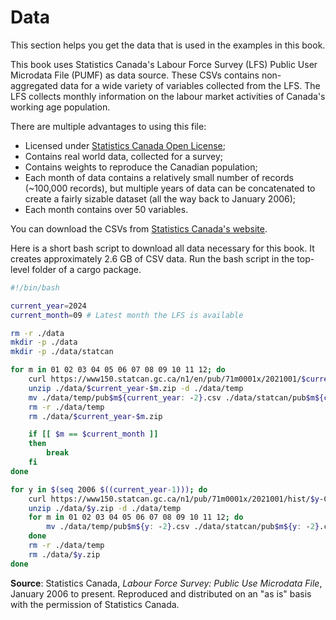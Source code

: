 
# Data

This section helps you get the data that is used in the examples in this book. 

This book uses Statistics Canada's Labour Force Survey (LFS) Public User Microdata File (PUMF) as data source. These CSVs contains non-aggregated data for a wide variety of variables collected from the LFS. The LFS collects monthly information on the labour market activities of Canada's working age population.

There are multiple advantages to using this file:
* Licensed under [Statistics Canada Open License](https://www.statcan.gc.ca/en/reference/licence);
* Contains real world data, collected for a survey;
* Contains weights to reproduce the Canadian population;
* Each month of data contains a relatively small number of records (~100,000 records), but multiple years of data can be concatenated to create a fairly sizable dataset (all the way back to January 2006);
* Each month contains over 50 variables.

You can download the CSVs from [Statistics Canada's website](https://www150.statcan.gc.ca/n1/en/catalogue/71M0001X).

Here is a short bash script to download all data necessary for this book. It creates approximately 2.6 GB of CSV data. Run the bash script in the top-level folder of a cargo package.

```bash
#!/bin/bash

current_year=2024
current_month=09 # Latest month the LFS is available

rm -r ./data
mkdir -p ./data
mkdir -p ./data/statcan

for m in 01 02 03 04 05 06 07 08 09 10 11 12; do
    curl https://www150.statcan.gc.ca/n1/en/pub/71m0001x/2021001/$current_year-$m-CSV.zip --output ./data/$current_year-$m.zip
    unzip ./data/$current_year-$m.zip -d ./data/temp
    mv ./data/temp/pub$m${current_year: -2}.csv ./data/statcan/pub$m${current_year: -2}.csv
    rm -r ./data/temp
    rm ./data/$current_year-$m.zip

    if [[ $m == $current_month ]]
    then
        break
    fi
done

for y in $(seq 2006 $((current_year-1))); do
    curl https://www150.statcan.gc.ca/n1/pub/71m0001x/2021001/hist/$y-CSV.zip --output ./data/$y.zip
    unzip ./data/$y.zip -d ./data/temp
    for m in 01 02 03 04 05 06 07 08 09 10 11 12; do
        mv ./data/temp/pub$m${y: -2}.csv ./data/statcan/pub$m${y: -2}.csv
    done
    rm -r ./data/temp
    rm ./data/$y.zip
done
```

**Source**: Statistics Canada, *Labour Force Survey: Public Use Microdata File*, January 2006 to present. Reproduced and distributed on an "as is" basis with the permission of Statistics Canada.